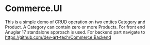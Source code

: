 # Commerce.UI
This is a simple demo of CRUD operation on two entites Category and Product. 
A Category can contain zero or more Products. For front end Anuglar 17 standalone approach is used.
For backend part navigate to https://github.com/dev-art-tech/Commerce.Backend
